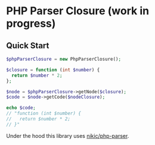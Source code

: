 # PHP Parser Closure (work in progress)

## Quick Start

```php
$phpParserClosure = new PhpParserClosure();

$closure = function (int $number) {
  return $number * 2;
};

$node = $phpParserClosure->getNode($closure);
$code = $node->getCode($nodeClosure);

echo $code;
// "function (int $number) {
//   return $number * 2;
// }"
```

Under the hood this library uses [nikic/php-parser](https://github.com/nikic/PHP-Parser).